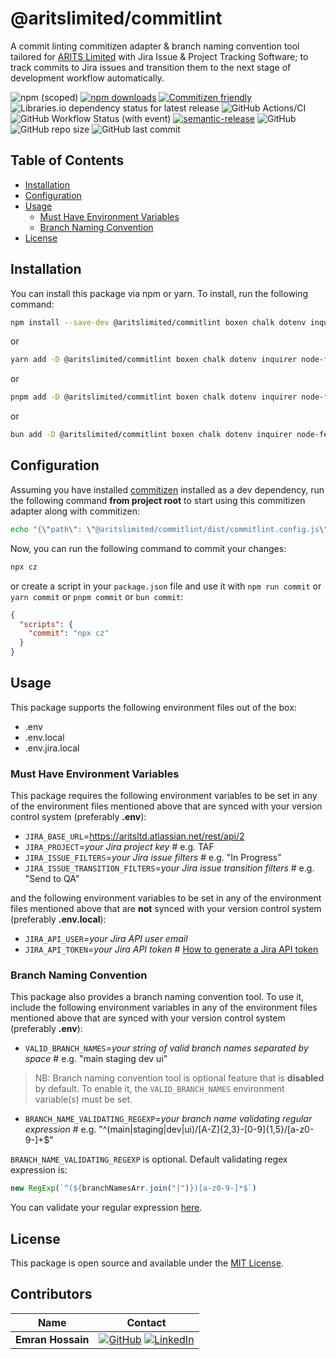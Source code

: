 # @aritslimited/commitlint

A commit linting commitizen adapter & branch naming convention tool tailored for [ARITS Limited](https://www.aritsltd.com/) with Jira Issue & Project Tracking Software; to track commits to Jira issues and transition them to the next stage of development workflow automatically.

![npm (scoped)](https://img.shields.io/npm/v/%40aritslimited/commitlint?logo=npm&color=blue&link=https%3A%2F%2Fwww.npmjs.com%2Fpackage%2F%40aritslimited%2Fcommitlint)
[![npm downloads](https://img.shields.io/npm/dm/%40aritslimited%2Fcommitlint)](http://npm-stat.com/charts.html?package=@aritslimited/commitlint&from=2023-11-01)
[![Commitizen friendly](https://img.shields.io/badge/commitizen-friendly-brightgreen.svg)](http://commitizen.github.io/cz-cli/)
![Libraries.io dependency status for latest release](https://img.shields.io/librariesio/release/npm/%40aritslimited%2Fcommitlint)
![GitHub Actions/CI](https://github.com/aritslimited/commitlint/workflows/Node.js%20CI/badge.svg)
![GitHub Workflow Status (with event)](https://img.shields.io/github/actions/workflow/status/aritslimited/commitlint/.github%2Fworkflows%2Frelease.yml)
[![semantic-release](https://img.shields.io/badge/%20%20%F0%9F%93%A6%F0%9F%9A%80-semantic--release-e10079.svg)](https://github.com/semantic-release/semantic-release)
![GitHub](https://img.shields.io/github/license/aritslimited/commitlint)
![GitHub repo size](https://img.shields.io/github/repo-size/aritslimited/commitlint)
![GitHub last commit](https://img.shields.io/github/last-commit/aritslimited/commitlint)

## Table of Contents

- [Installation](#installation)
- [Configuration](#configuration)
- [Usage](#usage)
  - [Must Have Environment Variables](#must-have-environment-variables)
  - [Branch Naming Convention](#branch-naming-convention)
- [License](#license)

## Installation

You can install this package via npm or yarn. To install, run the following command:

```bash
npm install --save-dev @aritslimited/commitlint boxen chalk dotenv inquirer node-fetch tslib
```

or

```bash
yarn add -D @aritslimited/commitlint boxen chalk dotenv inquirer node-fetch tslib
```

or

```bash
pnpm add -D @aritslimited/commitlint boxen chalk dotenv inquirer node-fetch tslib
```

or

```bash
bun add -D @aritslimited/commitlint boxen chalk dotenv inquirer node-fetch tslib
```

## Configuration

Assuming you have installed [commitizen](https://www.npmjs.com/package/commitizen?activeTab=readme) installed as a dev dependency, run the following command **from project root** to start using this commitizen adapter along with commitizen:

```bash
echo "{\"path\": \"@aritslimited/commitlint/dist/commitlint.config.js\"}" > ./.czrc
```

Now, you can run the following command to commit your changes:

```bash
npx cz
```

or create a script in your `package.json` file and use it with `npm run commit` or `yarn commit` or `pnpm commit` or `bun commit`:

```json
{
  "scripts": {
    "commit": "npx cz"
  }
}
```

## Usage

This package supports the following environment files out of the box:

- .env
- .env.local
- .env.jira.local

### Must Have Environment Variables

This package requires the following environment variables to be set in any of the environment files mentioned above that are synced with your version control system (preferably **.env**):

- `JIRA_BASE_URL`=https://aritsltd.atlassian.net/rest/api/2
- `JIRA_PROJECT`=_your Jira project key_ # e.g. TAF
- `JIRA_ISSUE_FILTERS`=_your Jira issue filters_ # e.g. "In Progress"
- `JIRA_ISSUE_TRANSITION_FILTERS`=_your Jira issue transition filters_ # e.g. "Send to QA"

and the following environment variables to be set in any of the environment files mentioned above that are **not** synced with your version control system (preferably **.env.local**):

- `JIRA_API_USER`=_your Jira API user email_
- `JIRA_API_TOKEN`=_your Jira API token_ # [How to generate a Jira API token](https://support.atlassian.com/atlassian-account/docs/manage-api-tokens-for-your-atlassian-account/)

### Branch Naming Convention

This package also provides a branch naming convention tool. To use it, include the following environment variables in any of the environment files mentioned above that are synced with your version control system (preferably **.env**):

- `VALID_BRANCH_NAMES`=_your string of valid branch names separated by space_ # e.g. "main staging dev ui"

> NB: Branch naming convention tool is optional feature that is **disabled** by default. To enable it, the `VALID_BRANCH_NAMES` environment variable(s) must be set.

- `BRANCH_NAME_VALIDATING_REGEXP`=_your branch name validating regular expression_ # e.g. "^(main|staging|dev|ui)\/[A-Z]{2,3}-[0-9]{1,5}\/[a-z0-9-]+$"

`BRANCH_NAME_VALIDATING_REGEXP` is optional. Default validating regex expression is:

```js
new RegExp(`^(${branchNamesArr.join("|")})[a-z0-9-]*$`)
```

You can validate your regular expression [here](https://regexr.com/).

## License

This package is open source and available under the [MIT License](LICENSE).

## Contributors

| Name                       | Contact                                      |
|----------------------------|----------------------------------------------|
| **Emran Hossain**          | [![GitHub](https://img.shields.io/badge/@emranffl-grey?logo=github)](https://github.com/emranffl) [![LinkedIn](https://img.shields.io/badge/@emranffl-blue?logo=linkedin)](https://www.linkedin.com/in/emranffl/) |
